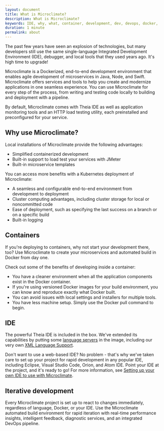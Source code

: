 ```yaml
---
layout: document
title: What is Microclimate?
description: What is Microclimate?
keywords: IDE, why, what, container, development, dev, devops, docker, editor, ide, fast, pipeline, rapid
duration: 1 minute
permalink: about
---
```

The past few years have seen an explosion of technologies, but many developers still use the same single-language Integrated Development Environment (IDE), debugger, and local tools that they used years ago. It's high time to upgrade!

Microclimate is a Dockerized, end-to-end development environment that enables agile development of microservices in Java, Node, and Swift. Microclimate offers services and tools to help you create and modernize applications in one seamless experience. You can use Microclimate for every step of the process, from writing and testing code locally to building and deployment with a pipeline.

By default, Microclimate comes with Theia IDE as well as application monitoring tools and an HTTP load testing utility, each preinstalled and preconfigured for your service.

## Why use Microclimate?

Local installations of Microclimate provide the following advantages:
- Simplified containerized development
- Built-in support to load test your services with JMeter
- Built-in microservice templates

You can access more benefits with a Kubernetes deployment of Microclimate:
- A seamless and configurable end-to-end environment from development to deployment
- Cluster computing advantages, including cluster storage for local or noncommitted code
- Ease of deployment, such as specifying the last success on a branch or on a specific build
- Built-in logging

## Containers

If you're deploying to containers, why not start your development there, too? Use Microclimate to create your microservices and automated build in Docker from day one.

Check out some of the benefits of developing inside a container:
- You have a cleaner environment when all the application components exist in the Docker container.
- If you're using versioned Docker images for your build environment, you can know and reproduce exactly what Docker built.
- You can avoid issues with local settings and installers for multiple tools.
- You have less machine setup. Simply use the Docker pull command to begin.

## IDE

The powerful Theia IDE is included in the box. We've extended its capabilities by putting some [language servers](http://langserver.org) in the image, including our very own [XML Language Support](https://marketplace.visualstudio.com/items?itemName=IBM.XMLLanguageSupport).

Don't want to use a web-based IDE? No problem - that's why we've taken care to set up your project for rapid development in any popular IDE, including Eclipse, Visual Studio Code, Orion, and Atom IDE. Point your IDE at the project, and it's ready to go! For more information, see [Setting up your own IDE to use with Microclimate](./setting-own-ide).

## Iterative development

Every Microclimate project is set up to react to changes immediately, regardless of language, Docker, or your IDE. Use the Microclimate automated build environment for rapid iteration with real-time performance insights, intelligent feedback, diagnostic services, and an integrated DevOps pipeline.
